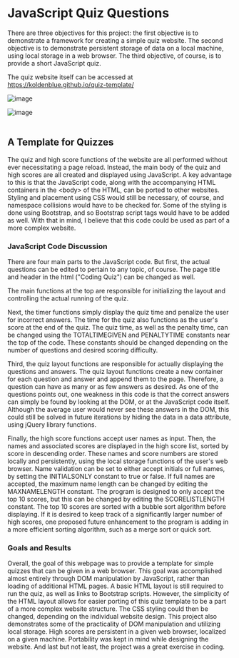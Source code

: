# JavaScript Quiz Questions

There are three objectives for this project: the first objective is to demonstrate a framework for creating a simple quiz website. The second objective is to demonstrate persistent storage of data on a local machine, using local storage in a web browser. The third objective, of course, is to provide a short JavaScript quiz.

The quiz website itself can be accessed at https://koldenblue.github.io/quiz-template/


![image](https://user-images.githubusercontent.com/64618290/89129919-07e7f580-d4b6-11ea-9079-0398cf746e5a.png)


![image](https://user-images.githubusercontent.com/64618290/89129938-306fef80-d4b6-11ea-830a-af0df785886e.png)
<br>
<br>

## A Template for Quizzes

The quiz and high score functions of the website are all performed without ever necessitating a page reload. Instead, the main body of the quiz and high scores are all created and displayed using JavaScript. A key advantage to this is that the JavaScript code, along with the accompanying HTML containers in the &lt;body&gt; of the HTML, can be ported to other websites. Styling and placement using CSS would still be necessary, of course, and namespace collisions would have to be checked for. Some of the styling is done using Bootstrap, and so Bootstrap script tags would have to be added as well. With that in mind, I believe that this code could be used as part of a more complex website.

### JavaScript Code Discussion
There are four main parts to the JavaScript code. But first, the actual questions can be edited to pertain to any topic, of course. The page title and header in the html ("Coding Quiz") can be changed as well.

The main functions at the top are responsible for initializing the layout and controlling the actual running of the quiz. 

Next, the timer functions simply display the quiz time and penalize the user for incorrect answers. The time for the quiz also functions as the user's score at the end of the quiz. The quiz time, as well as the penalty time, can be changed using the TOTALTIMEGIVEN and PENALTYTIME constants near the top of the code. These constants should be changed depending on the number of questions and desired scoring difficulty.

Third, the quiz layout functions are responsible for actually displaying the questions and answers. The quiz layout functions create a new container for each question and answer and append them to the page. Therefore, a question can have as many or as few answers as desired. As one of the questions points out, one weakness in this code is that the correct answers can simply be found by looking at the DOM, or at the JavaScript code itself. Although the average user would never see these answers in the DOM, this could still be solved in future iterations by hiding the data in a data attribute, using jQuery library functions.

Finally, the high score functions accept user names as input. Then, the names and associated scores are displayed in the high score list, sorted by score in descending order. These names and score numbers are stored locally and persistently, using the local storage functions of the user's web browser. Name validation can be set to either accept initials or full names, by setting the INITIALSONLY constant to true or false. If full names are accepted, the maximum name length can be changed by editing the MAXNAMELENGTH constant. The program is designed to only accept the top 10 scores, but this can be changed by editing the SCORELISTLENGTH constant. The top 10 scores are sorted with a bubble sort algorithm before displaying. If it is desired to keep track of a significantly larger number of high scores, one proposed future enhancement to the program is adding in a more efficient sorting algorithm, such as a merge sort or quick sort.

### Goals and Results
Overall, the goal of this webpage was to provide a template for simple quizzes that can be given in a web browser. This goal was accomplished almost entirely through DOM manipulation by JavaScript, rather than loading of additional HTML pages. A basic HTML layout is still required to run the quiz, as well as links to Bootstrap scripts. However, the simplicity of the HTML layout allows for easier porting of this quiz template to be a part of a more complex website structure. The CSS styling could then be changed, depending on the individual website design. This project also demonstrates some of the practicality of DOM manipulation and utilizing local storage. High scores are persistent in a given web browser, localized on a given machine. Portability was kept in mind while designing the website. And last but not least, the project was a great exercise in coding.